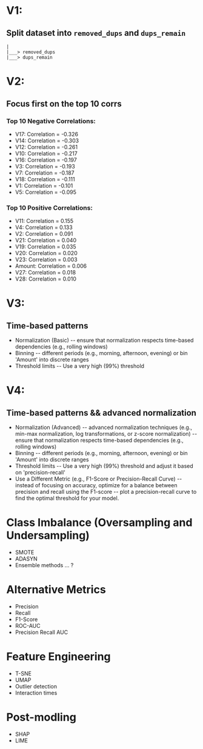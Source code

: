 # V1:
## Split dataset into `removed_dups` and `dups_remain`
    |
    |___> removed_dups
    |___> dups_remain 

# V2:
## Focus first on the top 10 corrs
### Top 10 Negative Correlations:
- V17: Correlation = -0.326
- V14: Correlation = -0.303
- V12: Correlation = -0.261
- V10: Correlation = -0.217
- V16: Correlation = -0.197
- V3: Correlation = -0.193
- V7: Correlation = -0.187
- V18: Correlation = -0.111
- V1: Correlation = -0.101
- V5: Correlation = -0.095
### Top 10 Positive Correlations:
- V11: Correlation = 0.155
- V4: Correlation = 0.133
- V2: Correlation = 0.091
- V21: Correlation = 0.040
- V19: Correlation = 0.035
- V20: Correlation = 0.020
- V23: Correlation = 0.003
- Amount: Correlation = 0.006
- V27: Correlation = 0.018
- V28: Correlation = 0.010

# V3:
## Time-based patterns 
- Normalization (Basic)
    -- ensure that normalization respects time-based dependencies (e.g., rolling windows)
- Binning
    -- different periods (e.g., morning, afternoon, evening) or bin 'Amount' into discrete ranges
- Threshold limits
    -- Use a very high (99%) threshold

# V4:
## Time-based patterns && advanced normalization
- Normalization (Advanced)
    -- advanced normalization techniques (e.g., min-max normalization, log transformations, or z-score normalization)
    -- ensure that normalization respects time-based dependencies (e.g., rolling windows)
- Binning
    -- different periods (e.g., morning, afternoon, evening) or bin 'Amount' into discrete ranges
- Threshold limits
    -- Use a very high (99%) threshold and adjust it based on 'precision-recall'
- Use a Different Metric (e.g., F1-Score or Precision-Recall Curve)
    -- instead of focusing on accuracy, optimize for a balance between precision and recall using the F1-score
    -- plot a precision-recall curve to find the optimal threshold for your model.




# Class Imbalance (Oversampling and Undersampling)
- SMOTE
- ADASYN
- Ensemble methods ... ?

# Alternative Metrics
- Precision
- Recall
- F1-Score
- ROC-AUC
- Precision Recall AUC

# Feature Engineering
- T-SNE
- UMAP
- Outlier detection
- Interaction times

# Post-modling
- SHAP
- LIME